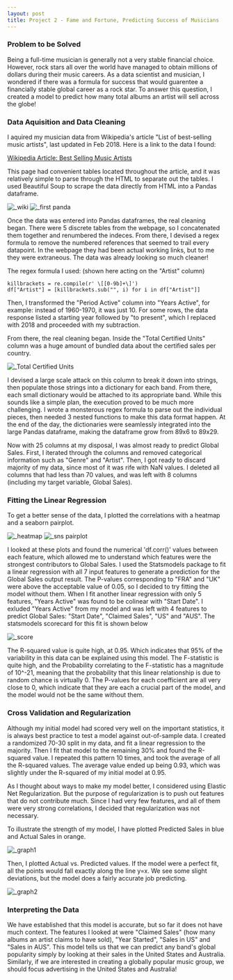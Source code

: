 ```yaml
---
layout: post
title: Project 2 - Fame and Fortune, Predicting Success of Musicians
---
```


### Problem to be Solved
Being a full-time musician is generally not a very stable financial choice. However, rock stars all over the world have managed to obtain millions of dollars during their music careers. As a data scientist and musician, I wondered if there was a formula for success that would guarentee a financially stable global career as a rock star. To answer this question, I created a model to predict how many total albums an artist will sell across the globe! 

### Data Aquisition and Data Cleaning
I aquired my musician data from Wikipedia's article "List of best-selling music artists", last updated in Feb 2018. Here is a link to the data I found:

[Wikipedia Article: Best Selling Music Artists](https://en.wikipedia.org/wiki/List_of_best-selling_music_artists)

This page had convenient tables located throughout the article, and it was relatively simple to parse through the HTML to separate out the tables. I used Beautiful Soup to scrape the data directly from HTML into a Pandas dataframe.


![_wiki](/images/wikipedia.png)
![_first panda](/images/firstpandas.png) 
  
  
Once the data was entered into Pandas dataframes, the real cleaning began. There were 5 discrete tables from the webpage, so I concatenated them together and renumbered the indeces. From there, I devised a regex formula to remove the numbered references that seemed to trail every datapoint. In the webpage they had been actual working links, but to me they were extraneous. The data was already looking so much cleaner! 


The regex formula I used: (shown here acting on the "Artist" column)

```
killbrackets = re.compile(r' \[[0-9b]+\]')
df["Artist"] = [killbrackets.sub("", i) for i in df["Artist"]]
```


Then, I transformed the "Period Active" column into "Years Active", for example: instead of 1960-1970, it was just 10. For some rows, the data response listed a starting year followed by "to present", which I replaced with 2018 and proceeded with my subtraction. 


From there, the real cleaning began. Inside the "Total Certified Units" column was a huge amount of bundled data about the certified sales per country. 

![_Total Certified Units](/images/tcu.png)

I devised a large scale attack on this column to break it down into strings, then populate those strings into a dictionary for each band. From there, each small dictionary would be attached to its appropriate band. While this sounds like a simple plan, the execution proved to be much more challenging. I wrote a monsterous regex formula to parse out the individual pieces, then needed 3 nested functions to make this data format happen. At the end of the day, the dictionaries were seamlessly integrated into the large Pandas dataframe, making the dataframe grow from 89x6 to 89x29.

Now with 25 columns at my disposal, I was almost ready to predict Global Sales. First, I iterated through the columns and removed categorical information such as "Genre" and "Artist". Then, I got ready to discard majority of my data, since most of it was rife with NaN values. I deleted all columns that had less than 70 values, and was left with 8 columns (including my target variable, Global Sales).

### Fitting the Linear Regression
To get a better sense of the data, I plotted the correlations with a heatmap and a seaborn pairplot. 

![_heatmap](/images/heatmap.png)
![_sns pairplot](/images/pairplot.png)

I looked at these plots and found the numerical 'df.corr()' values between each feature, which allowed me to understand which features were the strongest contributors to Global Sales. I used the Statsmodels package to fit a linear regression with all 7 input features to generate a prediction for the Global Sales output result. The P-values corresponding to "FRA" and "UK" were above the acceptable value of 0.05, so I decided to try fitting the model without them. When I fit another linear regression with only 5 features, "Years Active" was found to be colinear with "Start Date". I exluded "Years Active" from my model and was left with 4 features to predict Global Sales: "Start Date", "Claimed Sales", "US" and "AUS". The statsmodels scorecard for this fit is shown below

![_score](/images/scorecard.png)

The R-squared value is quite high, at 0.95. Which indicates that 95% of the variability in this data can be explained using this model. The F-statistic is quite high, and the Probability correlating to the F-statistic has a magnitude of 10^-21, meaning that the probability that this linear relationship is due to random chance is virtually 0. The P-values for each coefficient are all very close to 0, which indicate that they are each a crucial part of the model, and the model would not be the same without them. 

### Cross Validation and Regularization
Although my initial model had scored very well on the important statistics, it is always best practice to test a model against out-of-sample data. I created a randomized 70-30 split in my data, and fit a linear regression to the majority. Then I fit that model to the remaining 30% and found the R-squared value. I repeated this pattern 10 times, and took the average of all the R-squared values. The average value ended up being 0.93, which was slightly under the R-squared of my initial model at 0.95. 

As I thought about ways to make my model better, I considered using Elastic Net Regularization. But the purpose of regularization is to push out features that do not contribute much. Since I had very few features, and all of them were very strong correlations, I decided that regularization was not necessary. 

To illustrate the strength of my model, I have plotted Predicted Sales in blue and Actual Sales in orange. 

![_graph1](/images/model1.png)

Then, I plotted Actual vs. Predicted values. If the model were a perfect fit, all the points would fall exactly along the line y=x. We see some slight deviations, but the model does a fairly accurate job predicting.

![_graph2](/images/model2.png)

### Interpreting the Data
We have established that this model is accurate, but so far it does not have much context. The features I looked at were "Claimed Sales" (how many albums an artist claims to have sold), "Year Started", "Sales in US" and "Sales in AUS". This model tells us that we can predict any band's global popularity simply by looking at their sales in the United States and Australia. Similarly, if we are interested in creating a globally popular music group, we should focus advertising in the United States and Australia!
